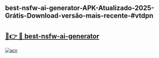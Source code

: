 ## best-nsfw-ai-generator-APK-Atualizado-2025-Grátis-Download-versão-mais-recente-#vtdpn

# <h2><a href="https://ainizakaria.my?title=best-nsfw-ai-generator&ref=20M">🔗👉 🔴 best-nsfw-ai-generator</a></h2>

[![acn](https://github.com/user-attachments/assets/0f9c940e-d8b0-45ae-aac7-cd30a18b3e1c)](https://ainizakaria.my?title=best-nsfw-ai-generator&ref=20M)

